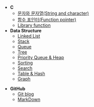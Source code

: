 * **C**
  * [문자와 문자열(String and character)](/C/String_and_character.md)
  * [함수 포인터(Function pointer)](/C/Function_pointer.md)
  * [Library function](/C/Library_function.md)
* **Data Structure**
  - [Linked List](/Data_Structure/Linked_List.md)
  - [Stack](/Data_Structure/Stack.md)
  - [Queue](/Data_Structure/Queue.md)
  - [Tree](/Data_Structure/Tree.md)
  - [Priority Queue & Heap](/Data_Structure/Priority_Queue_and_Heap.md)
  - [Sorting](/Data_Structure/Sorting.md)
  - [Search](/Data_Structure/Search.md)
  - [Table & Hash](/Data_Structure/Table_and_Hash.md)
  - [Graph](/Data_Structure/Graph.md)

- **GitHub**
  - [Git blog](/GitHub/Git_blog.md)
  - [MarkDown](/GitHub/MarkDown.md)

